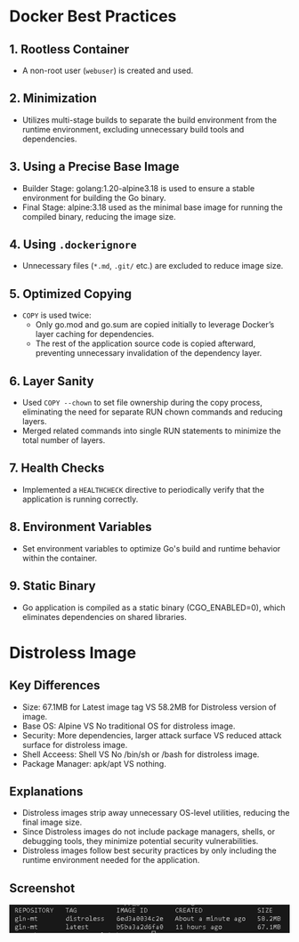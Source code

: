 # Docker Best Practices

## 1. Rootless Container
- A non-root user (`webuser`) is created and used.

## 2. Minimization
- Utilizes multi-stage builds to separate the build environment from the runtime environment, excluding unnecessary build tools and dependencies.

## 3. Using a Precise Base Image
- Builder Stage: golang:1.20-alpine3.18 is used to ensure a stable environment for building the Go binary.
- Final Stage: alpine:3.18 used as the minimal base image for running the compiled binary, reducing the image size.

## 4. Using `.dockerignore`
- Unnecessary files (`*.md`, `.git/` etc.) are excluded to reduce image size.

## 5. Optimized Copying
- `COPY` is used twice:
  - Only go.mod and go.sum are copied initially to leverage Docker’s layer caching for dependencies.
  - The rest of the application source code is copied afterward, preventing unnecessary invalidation of the dependency layer.

## 6. Layer Sanity
- Used `COPY --chown` to set file ownership during the copy process, eliminating the need for separate RUN chown commands and reducing layers.
- Merged related commands into single RUN statements to minimize the total number of layers.

## 7. Health Checks
- Implemented a `HEALTHCHECK` directive to periodically verify that the application is running correctly.

## 8. Environment Variables
- Set environment variables to optimize Go's build and runtime behavior within the container.

## 9. Static Binary
- Go application is compiled as a static binary (CGO_ENABLED=0), which eliminates dependencies on shared libraries.

# Distroless Image

## Key Differences
- Size: 67.1MB for Latest image tag VS 58.2MB for Distroless version of image.
- Base OS: Alpine VS No traditional OS for distroless image.
- Security: More dependencies, larger attack surface VS reduced attack surface for distroless image.
- Shell Acceess: Shell VS No /bin/sh or /bash for distroless image.
- Package Manager: apk/apt VS nothing.

## Explanations
- Distroless images strip away unnecessary OS-level utilities, reducing the final image size.
- Since Distroless images do not include package managers, shells, or debugging tools, they minimize potential security vulnerabilities.
- Distroless images follow best security practices by only including the runtime environment needed for the application.

## Screenshot
![alt text](image.png)